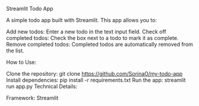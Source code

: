 Streamlit Todo App

A simple todo app built with Streamlit. This app allows you to:

Add new todos: Enter a new todo in the text input field.
Check off completed todos: Check the box next to a todo to mark it as complete.
Remove completed todos: Completed todos are automatically removed from the list.

How to Use:

Clone the repository: git clone https://github.com/SorinaO/my-todo-app
Install dependencies: pip install -r requirements.txt
Run the app: streamlit run app.py
Technical Details:

Framework: Streamlit

